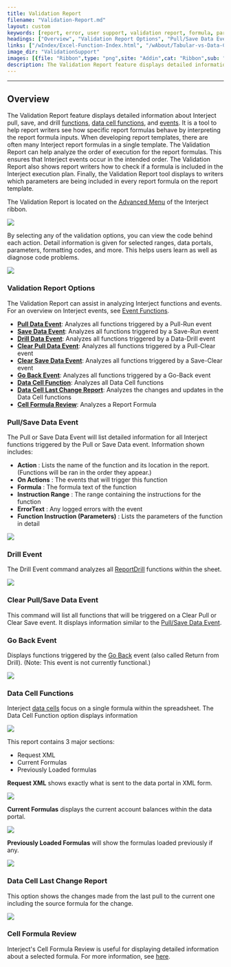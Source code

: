 ```yaml
---
title: Validation Report
filename: "Validation-Report.md"
layout: custom
keywords: [report, error, user support, validation report, formula, parameters, functions, detailed information, code, events, triggers]
headings: ["Overview", "Validation Report Options", "Pull/Save Data Event", "Drill Event", "Clear Pull/Save Data Event", "Go Back Event", "Data Cell Functions", "Data Cell Last Change Report", "Cell Formula Review"]
links: ["/wIndex/Excel-Function-Index.html", "/wAbout/Tabular-vs-Data-Cells.html", "/wIndex/Event-Functions-Landing.html", "/wGetStarted/INTERJECT-Ribbon-Menu-Items.html#advanced-menu-items", "/wIndex/Event-Functions-Landing.html", "/wIndex/ReportDrill.html", "/wGetStarted/INTERJECT-Ribbon-Menu-Items.html#return-from-drill", "/wAbout/Tabular-vs-Data-Cells.html#data-cells", "/wIndex/Report-Formula-Reviews.html#cell-formula-review"]
image_dir: "ValidationSupport"
images: [{file: "Ribbon",type: "png",site: "Addin",cat: "Ribbon",sub: "",report: "",ribbon: "Advanced",config: ""},{file: "ValidationReportItems",type: "png",site: "Addin",cat: "Ribbon",sub: "Validation Report",report: "",ribbon: "Advanced",config: ""},{file: "PullEvent",type: "png",site: "Addin",cat: "Validation Report",sub: "Pull/Save Data Event",report: "",ribbon: "",config: ""},{file: "DrillEvent",type: "png",site: "Addin",cat: "Validation Report",sub: "Drill Event",report: "",ribbon: "",config: ""},{file: "GoBackEvent",type: "png",site: "Addin",cat: "Validation Report",sub: "Go Back Event",report: "",ribbon: "",config: ""},{file: "DataCells",type: "png",site: "Addin",cat: "Validation Report",sub: "Data Cell Functions",report: "",ribbon: "",config: ""},{file: "RequestXML",type: "png",site: "Addin",cat: "Validation Report",sub: "Data Cell Functions",report: "",ribbon: "",config: ""},{file: "CurrentFormulas",type: "png",site: "Addin",cat: "Validation Report",sub: "Data Cell Functions",report: "",ribbon: "",config: ""},{file: "PreviouslyLoadedFormulas",type: "png",site: "Addin",cat: "Validation Report",sub: "Data Cell Functions",report: "",ribbon: "",config: ""},{file: "LastChangeReport",type: "png",site: "Addin",cat: "Validation Report",sub: "Data Cell Last Change Report",report: "",ribbon: "",config: ""}]
description: The Validation Report feature displays detailed information about Interject pull, save, and drill functions, data cell functions, and events.
---
```

* * *

## Overview

The Validation Report feature displays detailed information about Interject pull, save, and drill [functions](/wIndex/Excel-Function-Index.html), [data cell functions](/wAbout/Tabular-vs-Data-Cells.html), and [events](/wIndex/Event-Functions-Landing.html). It is a tool to help report writers see how specific report formulas behave by interpreting the report formula inputs. When developing report templates, there are often many Interject report formulas in a single template. The Validation Report can help analyze the order of execution for the report formulas. This ensures that Interject events occur in the intended order. The Validation Report also shows report writers how to check if a formula is included in the Interject execution plan. Finally, the Validation Report tool displays to writers which parameters are being included in every report formula on the report template.

The Validation Report is located on the [Advanced Menu](/wGetStarted/INTERJECT-Ribbon-Menu-Items.html#advanced-menu-items) of the Interject ribbon.

![](/images/ValidationSupport/Ribbon.png)
<br>

By selecting any of the validation options, you can view the code behind each action. Detail information is given for selected ranges, data portals, parameters, formatting codes, and more. This helps users learn as well as diagnose code problems.

![](/images/ValidationSupport/ValidationReportItems.png)
<br>

### Validation Report Options

The Validation Report can assist in analyzing Interject functions and events. For an overview on Interject events, see [Event Functions](/wIndex/Event-Functions-Landing.html).

* [**Pull Data Event**](#pullsave-data-event): Analyzes all functions triggered by a Pull-Run event
* [**Save Data Event**](#pullsave-data-event): Analyzes all functions triggered by a Save-Run event
* [**Drill Data Event**](#drill-event): Analyzes all functions triggered by a Data-Drill event
* [**Clear Pull Data Event**](#clear-pullsave-data-event): Analyzes all functions triggered by a Pull-Clear event
* [**Clear Save Data Event**](#clear-pullsave-data-event): Analyzes all functions triggered by a Save-Clear event
* [**Go Back Event**](#go-back-event): Analyzes all functions triggered by a Go-Back event
* [**Data Cell Function**](#data-cell-functions): Analyzes all Data Cell functions
* [**Data Cell Last Change Report**](#data-cell-last-change-report): Analyzes the changes and updates in the Data Cell functions
* [**Cell Formula Review**](#cell-formula-review): Analyzes a Report Formula

### Pull/Save Data Event

The Pull or Save Data Event will list detailed information for all Interject functions triggered by the Pull or Save Data event. Information shown includes:

* **Action** : Lists the name of the function and its location in the report. (Functions will be ran in the order they appear.)
* **On Actions** : The events that will trigger this function
* **Formula** : The formula text of the function
* **Instruction Range** : The range containing the instructions for the function
* **ErrorText** : Any logged errors with the event
* **Function Instruction (Parameters)** : Lists the parameters of the function in detail

![](/images/ValidationSupport/PullEvent.png)
<br>

### Drill Event

The Drill Event command analyzes all [ReportDrill](/wIndex/ReportDrill.html) functions within the sheet. 

![](/images/ValidationSupport/DrillEvent.png)
<br>

### Clear Pull/Save Data Event

This command will list all functions that will be triggered on a Clear Pull or Clear Save event. It displays information similar to the [Pull/Save Data Event](#pullsave-data-event).

### Go Back Event

Displays functions triggered by the [Go Back](/wGetStarted/INTERJECT-Ribbon-Menu-Items.html#return-from-drill) event (also called Return from Drill). (Note: This event is not currently functional.)

![](/images/ValidationSupport/GoBackEvent.png)
<br>

### Data Cell Functions

Interject [data cells](/wAbout/Tabular-vs-Data-Cells.html#data-cells) focus on a single formula within the spreadsheet. The Data Cell Function option displays information 

![](/images/ValidationSupport/DataCells.png)
<br>

This report contains 3 major sections:

* Request XML
* Current Formulas
* Previously Loaded formulas

**Request XML** shows exactly what is sent to the data portal in XML form.

![](/images/ValidationSupport/RequestXML.png)
<br>

**Current Formulas** displays the current account balances within the data portal.

![](/images/ValidationSupport/CurrentFormulas.png)
<br>

**Previously Loaded Formulas** will show the formulas loaded previously if any.

![](/images/ValidationSupport/PreviouslyLoadedFormulas.png)
<br>

### Data Cell Last Change Report

This option shows the changes made from the last pull to the current one including the source formula for the change.

![](/images/ValidationSupport/LastChangeReport.png)
<br>

### Cell Formula Review

Interject's Cell Formula Review is useful for displaying detailed information about a selected formula. For more information, see [here](/wIndex/Report-Formula-Reviews.html#cell-formula-review).
